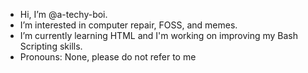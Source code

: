 - Hi, I’m @a-techy-boi.
- I’m interested in computer repair, FOSS, and memes.
- I’m currently learning HTML and I'm working on improving my Bash Scripting skills.
- Pronouns: <sarcasm> None, please do not refer to me </sarcasm>
<!---
a-techy-boi/a-techy-boi is a ✨ special ✨ repository because its `README.md` (this file) appears on your GitHub profile.
You can click the Preview link to take a look at your changes.
--->
